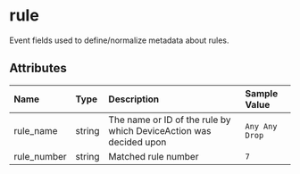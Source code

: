 # rule

Event fields used to define/normalize metadata about rules.

## Attributes

| Name | Type | Description | Sample Value |
|:---|:---|:---|:---|
 | rule_name | string | The name or ID of the rule by which DeviceAction was decided upon | ```Any Any Drop``` |
 | rule_number | string | Matched rule number | ```7``` |
